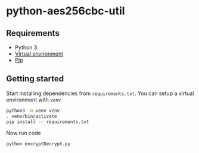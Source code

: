 # python-aes256cbc-util

## Requirements

 - Python 3
 - [Virtual environment](https://docs.python.org/3/library/venv.html)
 - [Pip](https://pypi.org/project/pip/)

## Getting started

Start installing dependencies from `requirements.txt`.
You can setup a virtual environment with `venv`

```bash
python3 -m venv venv
. venv/bin/activate
pip install -r requirements.txt
```

Now run code

```bash
python encryptDecrypt.py
```